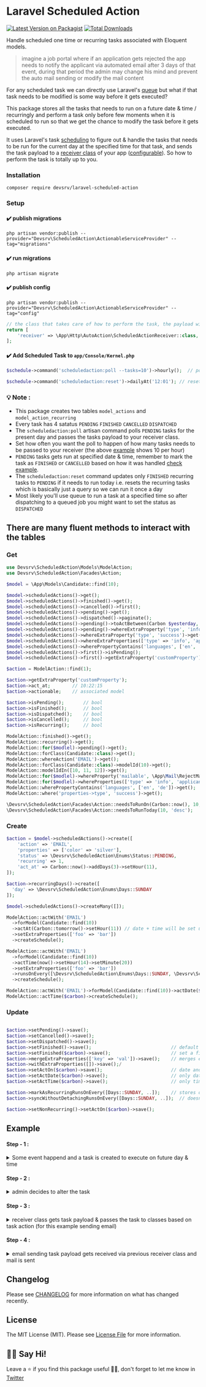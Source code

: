 # Laravel Scheduled Action

[![Latest Version on Packagist](https://img.shields.io/packagist/v/devsrv/laravel-scheduled-action.svg?style=flat-square)](https://packagist.org/packages/devsrv/laravel-inplace)
[![Total Downloads](https://img.shields.io/packagist/dt/devsrv/laravel-scheduled-action.svg?style=flat-square)](https://packagist.org/packages/devsrv/laravel-inplace)

Handle scheduled one time or recurring tasks associated with Eloquent models.

> imagine a job portal where if an application gets rejected the app needs to notify the applicant via automated email after 3 days of that event, during that period the admin may change his mind and prevent the auto mail sending or modify the mail content

For any scheduled task we can directly use Laravel's [queue](https://laravel.com/docs/8.x/queues) but what if that task needs to be modified is some way before it gets executed?

This package stores all the tasks that needs to run on a future date & time / recurringly and perform a task only before few moments when it is scheduled to run so that we get the chance to modify the task before it gets executed.

It uses Laravel's task [scheduling](https://laravel.com/docs/8.x/scheduling) to figure out & handle the tasks that needs to be run for the current day at the specified time for that task, and sends the task payload to a [receiver class](https://github.com/devsrv/laravel-scheduled-model-action#step---3--receiver-class-gets-task-payload--passes-the-task-to-classes-based-on-task-action-for-this-example-sending-email) of your app ([configurable](https://github.com/devsrv/laravel-scheduled-model-action#step---3--receiver-class-gets-task-payload--passes-the-task-to-classes-based-on-task-action-for-this-example-sending-email)). So how to perform the task is totally up to you.


### Installation

```shell
composer require devsrv/laravel-scheduled-action
```

### Setup

#### ✔️ publish migrations
```shell
php artisan vendor:publish --provider="Devsrv\ScheduledAction\ActionableServiceProvider" --tag="migrations"
```

#### ✔️ run migrations
```shell
php artisan migrate
```

#### ✔️ publish config
```shell
php artisan vendor:publish --provider="Devsrv\ScheduledAction\ActionableServiceProvider" --tag="config"
```

```php
// the class that takes care of how to perform the task, the payload will be passed to this invokable class
return [
    'receiver' => \App\Http\AutoAction\ScheduledActionReceiver::class, 👈 needs to be invokable
];
```

#### ✔️ Add Scheduled Task to `app/Console/Kernel.php`
```php
$schedule->command('scheduledaction:poll --tasks=10')->hourly();  // poll pending tasks (10 tasks every hour & sends payload to your receiver, customize as per your app)

$schedule->command('scheduledaction:reset')->dailyAt('12:01'); // resets previously finished recurring tasks' status that needs to run today, skip this if your app doesn't need recurring task handling
```

### 💡 Note :
- This package creates two tables `model_actions` and `model_action_recurring`
- Every task has 4 satatus `PENDING` `FINISHED` `CANCELLED` `DISPATCHED`
- The `scheduledaction:poll` artisan command polls `PENDING` tasks for the present day and passes the tasks payload to your receiver class.
- Set how often you want the poll to happen of how many tasks needs to be passed to your receiver (the above [example](#%EF%B8%8F-add-scheduled-task-to-appconsolekernelphp) shows 10 per hour)
- `PENDING` tasks gets run at specified date & time, remember to mark the task as `FINISHED` or `CANCELLED` based on how it was handled [check example](#step---4--email-sending-task-payload-gets-received-via-previous-receiver-class-and-mail-is-sent).
- The `scheduledaction:reset` command updates only `FINISHED` recurring tasks to `PENDING` if it needs to run today i.e. resets the recurring tasks which is basically just a query so we can run it once a day
- Most likely you'll use queue to run a task at a specified time so after dispatching to a queued job you might want to set the status as `DISPATCHED`

## There are many fluent methods to interact with the tables


### Get

```php
use Devsrv\ScheduledAction\Models\ModelAction;
use Devsrv\ScheduledAction\Facades\Action;

$model = \App\Models\Candidate::find(10);

$model->scheduledActions()->get();
$model->scheduledActions()->finished()->get();
$model->scheduledActions()->cancelled()->first();
$model->scheduledActions()->pending()->get();
$model->scheduledActions()->dispatched()->paginate();
$model->scheduledActions()->pending()->toActBetween(Carbon $yesterday, Carbon $today)->get();
$model->scheduledActions()->pending()->whereExtraProperty('type', 'info')->get();
$model->scheduledActions()->whereExtraProperty('type', 'success')->get();
$model->scheduledActions()->whereExtraProperties(['type' => 'info', 'applicant' => 27])->get();
$model->scheduledActions()->wherePropertyContains('languages', ['en', 'de'])->get();
$model->scheduledActions()->first()->isPending();
$model->scheduledActions()->first()->getExtraProperty('customProperty');

$action = ModelAction::find(1);

$action->getExtraProperty('customProperty');
$action->act_at; 		// 10:22:15
$action->actionable; 	// associated model

$action->isPending(); 		// bool
$action->isFinished(); 		// bool
$action->isDispatched(); 	// bool
$action->isCancelled(); 	// bool
$action->isRecurring(); 	// bool

ModelAction::finished()->get();
ModelAction::recurring()->get();
ModelAction::for($modlel)->pending()->get();
ModelAction::forClass(Candidate::class)->get();
ModelAction::whereAction('EMAIL')->get();
ModelAction::forClass(Candidate::class)->modelId(10)->get();
ModelAction::modelIdIn([10, 11, 12])->get();
ModelAction::for($modlel)->whereProperty('mailable', \App\Mail\RejectMail::class)->get();
ModelAction::for($modlel)->whereProperties(['type' => 'info', 'applicant' => 27])->get();
ModelAction::wherePropertyContains('languages', ['en', 'de'])->get();
ModelAction::where('properties->type', 'success')->get();

\Devsrv\ScheduledAction\Facades\Action::needsToRunOn(Carbon::now(), 10, 'asc');
\Devsrv\ScheduledAction\Facades\Action::needsToRunToday(10, 'desc');
```

### Create

```php
$action = $model->scheduledActions()->create([
    'action' => 'EMAIL',
    'properties' => ['color' => 'silver'],
    'status' => \Devsrv\ScheduledAction\Enums\Status::PENDING,
    'recurring' => 1,
    'act_at' => Carbon::now()->addDays(3)->setHour(11),
]);

$action->recurringDays()->create([
  'day' => \Devsrv\ScheduledAction\Enums\Days::SUNDAY
]);

$model->scheduledActions()->createMany([]);

ModelAction::actWith('EMAIL')
  ->forModel(Candidate::find(10))
  ->actAt(Carbon::tomorrow()->setHour(11)) // date + time will be set unless runsOnEvery applied
  ->setExtraProperties(['foo' => 'bar'])
  ->createSchedule();

ModelAction::actWith('EMAIL')
  ->forModel(Candidate::find(10))
  ->actTime(now()->setHour(14)->setMinute(20))
  ->setExtraProperties(['foo' => 'bar'])
  ->runsOnEvery([\Devsrv\ScheduledAction\Enums\Days::SUNDAY, \Devsrv\ScheduledAction\Enums\Days::FRIDAY])
  ->createSchedule();

ModelAction::actWith('EMAIL')->forModel(Candidate::find(10))->actDate($carbon)->actTime($carbon)->createSchedule();
ModelAction::actTime($carbon)->createSchedule();
```

### Update
```php

$action->setPending()->save();
$action->setCancelled()->save();
$action->setDispatched()->save();
$action->setFinished()->save();								// default sets finished_at as now()
$action->setFinished($carbon)->save();						// set a finished_at time
$action->mergeExtraProperties(['key' => 'val'])->save();  	// merges extra properties
$action->withExtraProperties([])->save();/
$action->setActOn($carbon)->save();							// date and time will be extracted
$action->setActDate($carbon)->save();						// only date will be used
$action->setActTime($carbon)->save();						// only time will be used

$action->markAsRecurringRunsOnEvery([Days::SUNDAY, ..]);    // stores only the given days removeing any existing day that was previously set as recurring day
$action->syncWithoutDetachingRunsOnEvery([Days::SUNDAY, ..]);  // doesnt remove anything yet adds any new days given

$action->setNonRecurring()->setActOn($carbon)->save();
```

## Example

#### Step - 1 :
<details>
<summary>Some event happend and a task is created to execute on future day & time</summary>

```php
ModelAction::actWith('MAIL')
->forModel($application)
->actAt($inThreeDays)
->setExtraProperties([
  'mailable' => RejectApplication::class,
  'template' => $template,
  'role' => $application->job->role
])
->createSchedule();
```
</details>

#### Step - 2 :
<details>
<summary>admin decides to alter the task</summary>

```php
public function modifyScheduledTask() {
    $this->validate();

    $this->task
        ->setActDate(Carbon::createFromFormat('m/d/Y', $this->act_date))
        ->setActTime(Carbon::createFromFormat('H:i:s', $this->act_time))
        ->mergeExtraProperties([
            'template' => $this->templateid,
            'extra_data' => $this->role
        ])
        ->save();

    $this->info('schedule updated');
}
    
public function cancelSchedule() {
    $this->task->setCancelled()->save();
    $this->info('schedule cancelled');
}
```
</details>

#### Step - 3 :
<details>
<summary>receiver class gets task payload & passes the task to classes based on task action (for this example sending email)</summary>

```php
<?php

namespace App\Http\AutoAction;

use Facades\App\Http\Services\AutoAction\Mailer;

class ScheduledActionReceiver
{
    public function __invoke($tasks)
    {
        foreach ($tasks as $task) {
            match($task->action) {
                'MAIL'    => MailTaskHandler::handle($task),
                ...

                default   => activity()->log('auto action task unhandled')
            };
        }
    }
}
```
</details>

#### Step - 4 :
<details>
<summary>email sending task payload gets received via previous receiver class and mail is sent</summary>

```php
class MailTaskHandler
{
	public function handle($task) {
        [$user, $mailable, $extras, $time] = $this->extractData($task);

        Mail::to($user)
        ->later(
            Carbon::now()->setTimeFromTimeString($time),
            new $mailable($user, $extras)
        );

        $task->setFinished()->save();	// 👈 marking the task finished here though it is actually not, because for mail there is no easy way to execute this code after that mail is actually sent
    }

    private function extractData($task) {
        $model = $task->actionable;
        $user = null;

        $mailable = $task->getExtraProperty('mailable');
        $template = $task->getExtraProperty('template');

        $extras = [];

        if($mailable === RejectApplication::class) {
            $extras['role'] = $task->getExtraProperty('role');

            $user = $model->applicant;
        }

        $time = $task->act_time;

        return [$user, $mailable, $template, $extras, $time];
    }
}
```
</details>

## Changelog

Please see [CHANGELOG](CHANGELOG.md) for more information on what has changed recently.

## License

The MIT License (MIT). Please see [License File](LICENSE.md) for more information.

## 👋🏼 Say Hi! 
Leave a ⭐ if you find this package useful 👍🏼,
don't forget to let me know in [Twitter](https://twitter.com/srvrksh)  